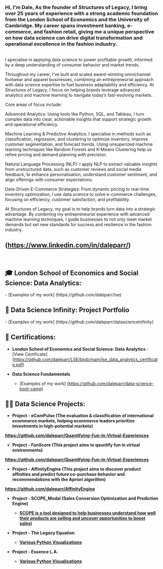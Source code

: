 <h3>Hi, I'm Dale, As the founder of Structures of Legacy, I bring over 25 years of experience with a strong academic foundation from the London School of Economics and the University of Cambridge. My career spans investment banking, e-commerce, and fashion retail, giving me a unique perspective on how data science can drive digital transformation and operational excellence in the fashion industry.</h3><br> 
I specialise in applying data science to power profitable growth, informed by a deep understanding of consumer behavior and market trends.

Throughout my career, I’ve built and scaled award-winning omnichannel footwear and apparel businesses, combining an entrepreneurial approach with data science expertise to fuel business adaptability and efficiency. At Structures of Legacy, I focus on helping brands leverage advanced analytics and machine learning to navigate today’s fast-evolving markets.

Core areas of focus include:

Advanced Analytics: Using tools like Python, SQL, and Tableau, I turn complex data into clear, actionable insights that support strategic growth and operational efficiency.

Machine Learning & Predictive Analytics: I specialise in methods such as classification, regression, and clustering to optimize inventory, improve customer segmentation, and forecast trends. Using unsuperized machine learning techniques like Random Forests and K-Means Clustering help us refine pricing and demand planning with precision.

Natural Language Processing (NLP): I apply NLP to extract valuable insights from unstructured data, such as customer reviews and social media feedback, to enhance personalisation, understand customer sentiment, and align offerings with consumer expectations.

Data-Driven E-Commerce Strategies: From dynamic pricing to real-time inventory optimization, I use data science to solve e-commerce challenges, focusing on efficiency, customer satisfaction, and profitability.

At Structures of Legacy, my goal is to help brands turn data into a strategic advantage. By combining my entrepreneurial experience with advanced machine learning techniques, I guide businesses to not only meet market demands but set new standards for success and resilience in the fashion industry. </a></h3> <br/> <h2>(https://www.linkedin.com/in/daleparr/) </h3><br>

<h2>🎓 London School of Economics and Social Science: Data Analytics: </h2>
  - [Examples of my work] (https://github.com/daleparr/lse)
  
<h2>🔬 Data Science Infinity: Project Portfolio</h2>
  - [Examples of my work] (https://github.com/daleparr/datascienceinfinity)

<h2>📜 Certifications:</h2>

- <b>London School of Economics and Social Science: Data Analytics</b>
  -[View Certificate] (https://github.com/daleparr/LSE/blob/main/lse_data_analytics_certificate.pdf)
  
- <b>Data Science Fundamentals</b>
  - [Examples of my work] (https://github.com/daleparr/data-science-boot-camp)

<h2>👨‍💻 Data Science Projects:</h2>

- <b>Project - eComPulse (The evaluation & classification of international ecommerce markets, helping ecommerce leaders prioritize investments in high-potential markets) <b>

https://github.com/daleparr/Quantifying-Fun-in-Virtual-Experiences

- <b>Project - FunScore (This project aims to qauntify fun in virtual environments) <b>

https://github.com/daleparr/Quantifying-Fun-in-Virtual-Experiences

- <b>Project - AffinityEngine (This project aims to discover product affinities and predict future co-purchase behavior and recommendations with the Apriori algorithm) <b>

https://github.com/daleparr/AffinityEngine

- <b>Project - SCOPE_Modal (Sales Conversion Optimization and Prediction Engine) </b>
  - [SCOPE is a tool designed to help businesses understand how well their products are selling and uncover opportunities to boost sales](https://github.com/daleparr/SCOPE_model))

- <b>Project - The Legacy Equation</b>
  - [Various Python Visualizations](https://github.com/daleparr/The-Legacy-Equation)
    
- <b>Project - Essence L.A.</b>
  - [Various Python Visualizations](https://github.com/daleparr/insights_projects)
  
[X]: https://twitter.com/mrdparr/
[Substack]: https://structuresoflegacy.substack.com/
[instagram]: https://www.instagram.com/daleparr/
[linkedin]: https://linkedin.com/in/daleparr/
